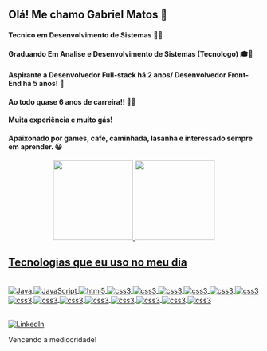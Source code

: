 
## Olá! Me chamo Gabriel Matos 👋
#### Tecnico em Desenvolvimento de Sistemas 🚀🚀
#### Graduando Em Analise e Desenvolvimento de Sistemas (Tecnologo) 🎓👋
#### Aspirante a Desenvolvedor Full-stack há 2 anos/ Desenvolvedor Front-End há 5 anos! 🌱
#### Ao todo quase 6 anos de carreira!!  🚀🚀
#### Muita experiência e muito gás! 
#### Apaixonado por games, café, caminhada, lasanha e interessado sempre em aprender. 😀


<div align="center">
  <a href="https://github.com/G4br1elM4t0s">
  <img height="160em" src="https://github-readme-stats.vercel.app/api?username=G4br1elM4t0s&show_icons=true&theme=algolia&include_all_commits=true&count_private=true"/>
  <img height="160em" src="https://github-readme-stats.vercel.app/api/top-langs/?username=G4br1elM4t0s&layout=compact&langs_count=7&theme=algolia"/>
</div>

## Tecnologias que eu uso no meu dia

<div style="display : inline_block"><br/>
<img align="center" alt="Java" src="https://img.shields.io/badge/Java-ED8B00?style=for-the-badge&logo=java&logoColor=white" />
<img align="center" alt="JavaScript" src="https://img.shields.io/badge/JavaScript-F7DF1E?style=for-the-badge&logo=javascript&logoColor=black" />
<img align="center" alt="html5" src="https://img.shields.io/badge/HTML5-E34F26?style=for-the-badge&logo=html5&logoColor=white" />
<img align="center" alt="css3" src="https://img.shields.io/badge/CSS3-1572B6?style=for-the-badge&logo=css3&logoColor=white" />
<img align="center" alt="css3" src="https://img.shields.io/badge/Prisma-3982CE?style=for-the-badge&logo=Prisma&logoColor=white" />
<img align="center" alt="css3" src="https://img.shields.io/badge/GIT-E44C30?style=for-the-badge&logo=git&logoColor=white" />
<img align="center" alt="css3" src="https://img.shields.io/badge/React_Native-20232A?style=for-the-badge&logo=react&logoColor=61DAFB" />
<img align="center" alt="css3" src="https://img.shields.io/badge/React-20232A?style=for-the-badge&logo=react&logoColor=61DAFB" />
<img align="center" alt="css3" src="https://img.shields.io/badge/Express.js-404D59?style=for-the-badge" />
<img align="center" alt="css3" src="https://img.shields.io/badge/Node.js-43853D?style=for-the-badge&logo=node.js&logoColor=white" />
<img align="center" alt="css3" src="https://img.shields.io/badge/TypeScript-007ACC?style=for-the-badge&logo=typescript&logoColor=white" />
<img align="center" alt="css3" src="https://img.shields.io/badge/styled--components-DB7093?style=for-the-badge&logo=styled-components&logoColor=white" />
<img align="center" alt="css3" src="https://img.shields.io/badge/Tailwind_CSS-38B2AC?style=for-the-badge&logo=tailwind-css&logoColor=white" />
<img align="center" alt="css3" src="https://img.shields.io/badge/MongoDB-4EA94B?style=for-the-badge&logo=mongodb&logoColor=white" />
<img align="center" alt="css3" src="https://img.shields.io/badge/PostgreSQL-316192?style=for-the-badge&logo=postgresql&logoColor=white" />
<img align="center" alt="css3" src="https://img.shields.io/badge/-Storybook-FF4785?style=for-the-badge&logo=storybook&logoColor=white" />
<img align="center" alt="css3" src="https://img.shields.io/badge/Next-black?style=for-the-badge&logo=next.js&logoColor=white" />
</div>

<br/>

[![LinkedIn](https://img.shields.io/badge/LinkedIn-0077B5?style=for-the-badge&logo=linkedin&logoColor=white)](https://www.linkedin.com/in/gabriel-matos-7ab18623a/)

Vencendo a mediocridade!
